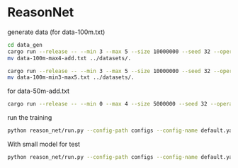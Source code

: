 # ReasonNet


generate data (for data-100m.txt)

```bash
cd data_gen
cargo run --release -- --min 3 --max 5 --size 10000000 --seed 32 --operators "+" --save-file-path data-100m-max4-add.txt
mv data-100m-max4-add.txt ../datasets/.

cargo run --release -- --min 3 --max 5 --size 10000000 --seed 32 --operators "+" --save-file-path data-100m-min3-max5.txt --short n
mv data-100m-min3-max5.txt ../datasets/.
```

for data-50m-add.txt


```bash
cargo run --release -- --min 0 --max 4 --size 5000000 --seed 32 --operators "+" --save-file-path data-50m-add.txt 
```

run the training


```bash
python reason_net/run.py --config-path configs --config-name default.yaml 
```


With small model for test

```bash
python reason_net/run.py --config-path configs --config-name default.yaml module/model=910K
```